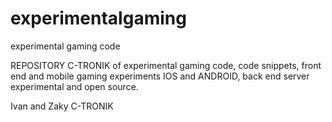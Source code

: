 # experimentalgaming
experimental gaming code 


REPOSITORY C-TRONIK of experimental gaming code, 
code snippets, front end and mobile gaming experiments IOS and ANDROID, 
back end server experimental and open source.


Ivan and Zaky
C-TRONIK
